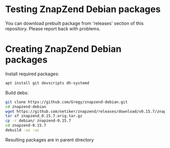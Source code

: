 Testing ZnapZend Debian packages
===============

You can download prebuilt package from 'releases' section of this repository. Please report back with problems.


Creating ZnapZend Debian packages
===============

Install required packages:
```sh
apt install git devscripts dh-systemd
```

Build debs:

```sh
git clone https://github.com/Gregy/znapzend-debian.git
cd znapzend-debian
wget https://github.com/oetiker/znapzend/releases/download/v0.15.7/znapzend-0.15.7.tar.gz -O znapzend_0.15.7.orig.tar.gz
tar xf znapzend_0.15.7.orig.tar.gz
cp -r debian/ znapzend-0.15.7
cd znapzend-0.15.7
debuild -us -uc
```

Resulting packages are in parent directory
